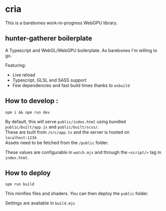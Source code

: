 # cria

This is a barebones work-in-progress WebGPU library.

## hunter-gatherer boilerplate

A Typescript and WebGL/WebGPU boilerplate. As barebones I'm willing to go.

Featuring:

- Live reload
- Typescript, GLSL and SASS support
- Few dependencies and fast build times thanks to `esbuild`

## How to develop :

```
npm i && npm run dev
```

By default, this will serve `public/index.html` using bundled `public/built/app.js` and `public/built/scss/`.<br/>
These are built from `/src/app.ts` and the server is hosted on `localhost:1234`.<br/>
Assets need to be fetched from the `/public` folder.

These values are configurable in `watch.mjs` and through the `<script/>` tag in `index.html`.

## How to deploy
```
npm run build
```

This minifies files and shaders. You can then deploy the `public` folder.

Settings are available in `build.mjs`
